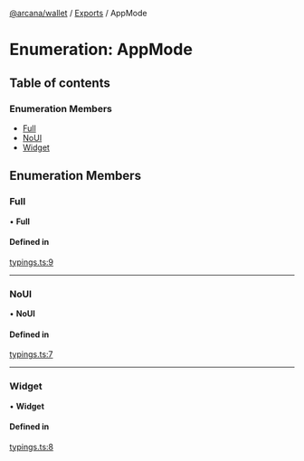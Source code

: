 [@arcana/wallet](../README.md) / [Exports](../modules.md) / AppMode

# Enumeration: AppMode

## Table of contents

### Enumeration Members

- [Full](AppMode.md#full)
- [NoUI](AppMode.md#noui)
- [Widget](AppMode.md#widget)

## Enumeration Members

### Full

• **Full**

#### Defined in

[typings.ts:9](https://github.com/arcana-network/wallet/blob/99cb3f4/src/typings.ts#L9)

---

### NoUI

• **NoUI**

#### Defined in

[typings.ts:7](https://github.com/arcana-network/wallet/blob/99cb3f4/src/typings.ts#L7)

---

### Widget

• **Widget**

#### Defined in

[typings.ts:8](https://github.com/arcana-network/wallet/blob/99cb3f4/src/typings.ts#L8)

